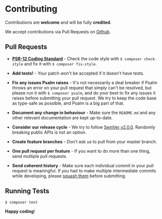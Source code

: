 # Contributing

Contributions are **welcome** and will be fully **credited**.

We accept contributions via Pull Requests on [Github](https://github.com/publishing-kit/http-proxy).


## Pull Requests

- **[PSR-12 Coding Standard](https://github.com/php-fig/fig-standards/blob/master/accepted/PSR-12-coding-style-guide.md)** - Check the code style with ``$ composer check-style`` and fix it with ``$ composer fix-style``.

- **Add tests!** - Your patch won't be accepted if it doesn't have tests.

- **Fix any issues Psalm raises** - It's not necessarily a deal breaker if Psalm throws an error on your pull request that simply can't be resolved, but please run it with `$ composer psalm`, and do your best to fix any issues it raises before submitting your pull request. We try to keep the code base as type-safe as possible, and Psalm is a big part of that.

- **Document any change in behaviour** - Make sure the `README.md` and any other relevant documentation are kept up-to-date.

- **Consider our release cycle** - We try to follow [SemVer v2.0.0](http://semver.org/). Randomly breaking public APIs is not an option.

- **Create feature branches** - Don't ask us to pull from your master branch.

- **One pull request per feature** - If you want to do more than one thing, send multiple pull requests.

- **Send coherent history** - Make sure each individual commit in your pull request is meaningful. If you had to make multiple intermediate commits while developing, please [squash them](http://www.git-scm.com/book/en/v2/Git-Tools-Rewriting-History#Changing-Multiple-Commit-Messages) before submitting.


## Running Tests

``` bash
$ composer test
```


**Happy coding**!

